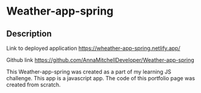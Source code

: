 # Weather-app-spring
## Description
Link to deployed application https://wheather-app-spring.netlify.app/

Github link https://github.com/AnnaMitchellDeveloper/Weather-app-spring

This Weather-app-spring was created as a part of my learning JS challenge. This app is a javascript app. The code of this portfolio page was created from scratch.
